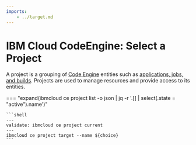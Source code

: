 ```yaml
---
imports:
    - ../target.md
---
```


# IBM Cloud CodeEngine: Select a Project

A project is a grouping of [Code
Engine](https://cloud.ibm.com/docs/codeengine) entities such as
[applications, jobs, and
builds](https://cloud.ibm.com/docs/codeengine?topic=codeengine-about#terminology). Projects
are used to manage resources and provide access to its entities.

=== "expand(ibmcloud ce project list  -o json | jq -r '.[] | select(.state = \"active\").name')"

    ```shell
    ---
    validate: ibmcloud ce project current
    ---
    ibmcloud ce project target --name ${choice}
    ```

